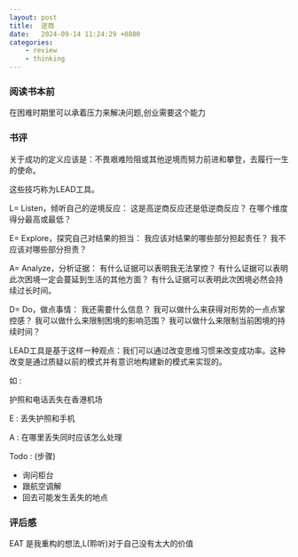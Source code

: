 ```yaml
---
layout: post
title:  逆商
date:   2024-09-14 11:24:29 +0800
categories: 
    - review
    - thinking
---
```


### 阅读书本前

在困难时期里可以承着压力来解决问题,创业需要这个能力

### 书评

关于成功的定义应该是：不畏艰难险阻或其他逆境而努力前进和攀登，去履行一生的使命。

这些技巧称为LEAD工具。

L= Listen，倾听自己的逆境反应： 这是高逆商反应还是低逆商反应？ 在哪个维度得分最高或最低？

E= Explore，探究自己对结果的担当： 我应该对结果的哪些部分担起责任？ 我不应该对哪些部分担责？

A= Analyze，分析证据： 有什么证据可以表明我无法掌控？ 有什么证据可以表明此次困境一定会蔓延到生活的其他方面？ 有什么证据可以表明此次困境必然会持续过长时间。

D= Do，做点事情： 我还需要什么信息？ 我可以做什么来获得对形势的一点点掌控感？ 我可以做什么来限制困境的影响范围？ 我可以做什么来限制当前困境的持续时间？

LEAD工具是基于这样一种观点：我们可以通过改变思维习惯来改变成功率。这种改变是通过质疑以前的模式并有意识地构建新的模式来实现的。

如 : 

护照和电话丢失在香港机场

E : 丢失护照和手机

A : 在哪里丢失同时应该怎么处理

Todo : (步骤)

- 询问柜台
- 跟航空调解
- 回去可能发生丢失的地点

### 评后感

EAT 是我重构的想法,L(聆听)对于自己没有太大的价值